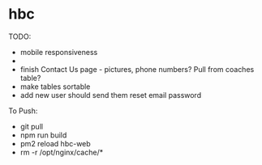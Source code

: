 # hbc

TODO:
 - mobile responsiveness
  -
 - finish Contact Us page - pictures, phone numbers?  Pull from coaches table?
 - make tables sortable
 - add new user should send them reset email password



To Push:
 - git pull
 - npm run build
 - pm2 reload hbc-web
 - rm -r /opt/nginx/cache/*
